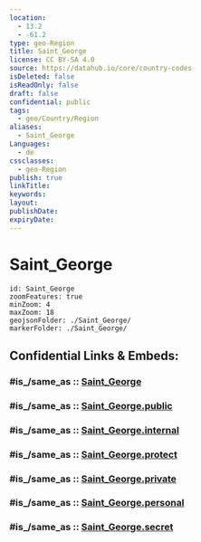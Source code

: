 ```yaml
---
location:
  - 13.2
  - -61.2
type: geo-Region
title: Saint_George
license: CC BY-SA 4.0
source: https://datahub.io/core/country-codes
isDeleted: false
isReadOnly: false
draft: false
confidential: public
tags:
  - geo/Country/Region
aliases:
  - Saint_George
Languages:
  - de
cssclasses:
  - geo-Region
publish: true
linkTitle:
keywords:
layout:
publishDate:
expiryDate:
---
```


# Saint_George

```leaflet
id: Saint_George
zoomFeatures: true 
minZoom: 4 
maxZoom: 18
geojsonFolder: ./Saint_George/
markerFolder: ./Saint_George/
```


## Confidential Links & Embeds: 

### #is_/same_as :: [Saint_George](/_Standards/Earth/Continent/America~Caribbean/Saint_Vincent_and_Grenadines/Counties/Saint_George.md) 

### #is_/same_as :: [Saint_George.public](/_public/Earth/Continent/America~Caribbean/Saint_Vincent_and_Grenadines/Counties/Saint_George.public.md) 

### #is_/same_as :: [Saint_George.internal](/_internal/Earth/Continent/America~Caribbean/Saint_Vincent_and_Grenadines/Counties/Saint_George.internal.md) 

### #is_/same_as :: [Saint_George.protect](/_protect/Earth/Continent/America~Caribbean/Saint_Vincent_and_Grenadines/Counties/Saint_George.protect.md) 

### #is_/same_as :: [Saint_George.private](/_private/Earth/Continent/America~Caribbean/Saint_Vincent_and_Grenadines/Counties/Saint_George.private.md) 

### #is_/same_as :: [Saint_George.personal](/_personal/Earth/Continent/America~Caribbean/Saint_Vincent_and_Grenadines/Counties/Saint_George.personal.md) 

### #is_/same_as :: [Saint_George.secret](/_secret/Earth/Continent/America~Caribbean/Saint_Vincent_and_Grenadines/Counties/Saint_George.secret.md)

